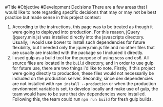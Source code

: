 #Title
#Objective
#Development Decisions
There are a few areas that I would like to note regarding specific decisions that may or may not be best practice but made sense in this project context:
  1. According to the instructions, this page was to be treated as though it were going to deployed into production. For this reason, jQuery (jquery.min.js) was installed directly into the javascripts directory. Usually, I would use bower to install such dependencies for future flexibility, but I needed only the jquery.min.js file and no other files that are usually are installed with the package so I included it directly.
  2. I used gulp as a build tool for the purpose of using scss and es6. All source files are located in the ```build``` directory, and in order to use gulp for future use, there are two things i'd like to note. Firstly, if this project were going directly to production, these files would not necessarily be included on the production server. Secondly, since dev dependencies are not installed with ```npm install --production``` or when the production envrionment variable is set, to develop locally and make use of gulp, the team would have to be sure that dev dependencies were installed. Following this, the team could run ```npm run build``` for fresh gulp builds.  
